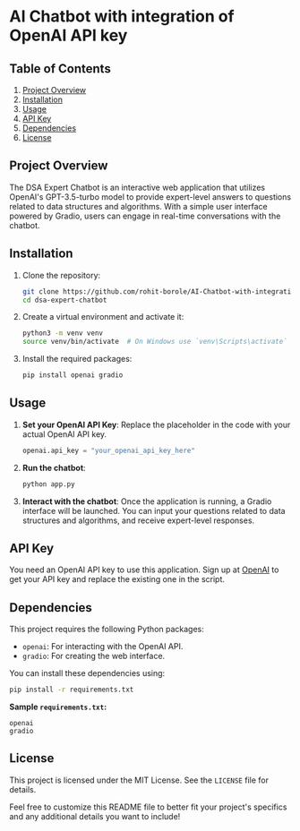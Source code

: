 # AI Chatbot with integration of OpenAI API key

## Table of Contents
1. [Project Overview](#project-overview)
2. [Installation](#installation)
3. [Usage](#usage)
4. [API Key](#api-key)
5. [Dependencies](#dependencies)
6. [License](#license)

## Project Overview
The DSA Expert Chatbot is an interactive web application that utilizes OpenAI's GPT-3.5-turbo model to provide expert-level answers to questions related to data structures and algorithms. With a simple user interface powered by Gradio, users can engage in real-time conversations with the chatbot.

## Installation
1. Clone the repository:
    ```sh
    git clone https://github.com/rohit-borole/AI-Chatbot-with-integration-of-OpenAI-API-key.git
    cd dsa-expert-chatbot
    ```

2. Create a virtual environment and activate it:
    ```sh
    python3 -m venv venv
    source venv/bin/activate  # On Windows use `venv\Scripts\activate`
    ```

3. Install the required packages:
    ```sh
    pip install openai gradio
    ```

## Usage
1. **Set your OpenAI API Key**: Replace the placeholder in the code with your actual OpenAI API key.
    ```python
    openai.api_key = "your_openai_api_key_here"
    ```

2. **Run the chatbot**:
    ```sh
    python app.py
    ```

3. **Interact with the chatbot**: Once the application is running, a Gradio interface will be launched. You can input your questions related to data structures and algorithms, and receive expert-level responses.

## API Key
You need an OpenAI API key to use this application. Sign up at [OpenAI](https://platform.openai.com/signup) to get your API key and replace the existing one in the script.

## Dependencies
This project requires the following Python packages:
- `openai`: For interacting with the OpenAI API.
- `gradio`: For creating the web interface.

You can install these dependencies using:
```sh
pip install -r requirements.txt
```

**Sample `requirements.txt`:**
```
openai
gradio
```

## License
This project is licensed under the MIT License. See the `LICENSE` file for details.



Feel free to customize this README file to better fit your project's specifics and any additional details you want to include!
